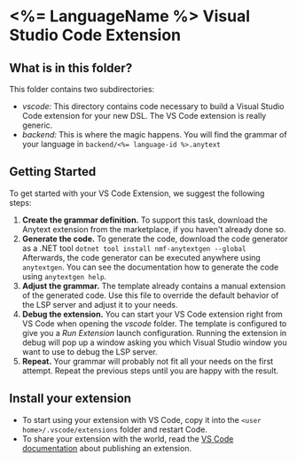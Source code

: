 # <%= LanguageName %> Visual Studio Code Extension

## What is in this folder?

This folder contains two subdirectories:

* *vscode:* This directory contains code necessary to build a Visual Studio Code extension for your new DSL. The VS Code extension is really generic.
* *backend:* This is where the magic happens. You will find the grammar of your language in `backend/<%= language-id %>.anytext`

## Getting Started

To get started with your VS Code Extension, we suggest the following steps:

1. **Create the grammar definition.** To support this task, download the Anytext extension from the marketplace, if you haven't already done so.
2. **Generate the code.** To generate the code, download the code generator as a .NET tool
   `dotnet tool install nmf-anytextgen --global`
   Afterwards, the code generator can be executed anywhere using `anytextgen`. You can see the documentation how to generate the code using `anytextgen help`.
3. **Adjust the grammar.** The template already contains a manual extension of the generated code. Use this file to override the default behavior of the LSP server and adjust it to your needs.
4. **Debug the extension.** You can start your VS Code extension right from VS Code when opening the *vscode* folder. The template is configured to give you a *Run Extension* launch configuration. Running the extension in debug will pop up a window asking you which Visual Studio window you want to use to debug the LSP server.
5. **Repeat.** Your grammar will probably not fit all your needs on the first attempt. Repeat the previous steps until you are happy with the result.

## Install your extension

* To start using your extension with VS Code, copy it into the `<user home>/.vscode/extensions` folder and restart Code.
* To share your extension with the world, read the [VS Code documentation](https://code.visualstudio.com/api/working-with-extensions/publishing-extension) about publishing an extension.

